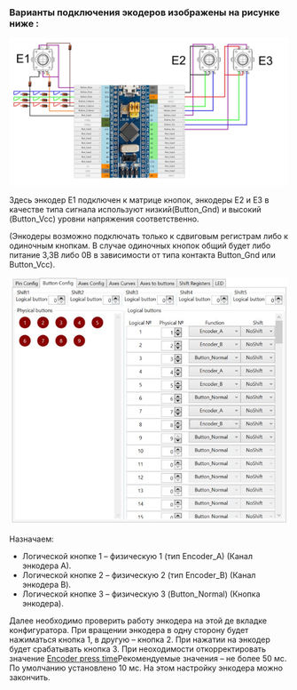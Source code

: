 ### Варианты подключения экодеров изображены на рисунке ниже :

![](https://github.com/FreeJoy-Team/FreeJoyConfigurator/blob/master/images/rus_guide/E1.jpg)

Здесь энкодер Е1 подключен к матрице кнопок, энкодеры Е2 и Е3 в качестве типа сигнала используют низкий(Button_Gnd) и высокий (Button_Vcc) уровни напряжения соответственно.

(Энкодеры возможно подключать только к сдвиговым регистрам либо к одиночным кнопкам. В случае одиночных кнопок общий будет либо питание 3,3В либо 0В в зависимости от типа контакта Button_Gnd или Button_Vcc).

![](https://github.com/FreeJoy-Team/FreeJoyConfigurator/blob/master/images/rus_guide/E2.jpg)
 
Назначаем:
* Логической кнопке 1 – физическую 1 (тип Encoder_А) (Канал энкодера А).
* Логической кнопке 2 – физическую 2 (тип Encoder_B) (Канал энкодера B).
* Логической кнопке 3 – физическую 3 (Button_Normal) (Кнопка энкодера).

Далее необходимо проверить работу энкодера на этой де вкладке конфигуратора. При вращении энкодера в одну сторону будет нажиматься кнопка 1, в другую – кнопка 2. При нажатии на энкодер будет срабатывать кнопка 3. При неоходимости откорректировать значение [Encoder press time](https://github.com/FreeJoy-Team/FreeJoyConfigurator/wiki/Продвинутые-настройки)Рекомендуемые значения – не более 50 мс. По умолчанию установлено 10 мс.
На этом настройку энкодера можно закончить.
